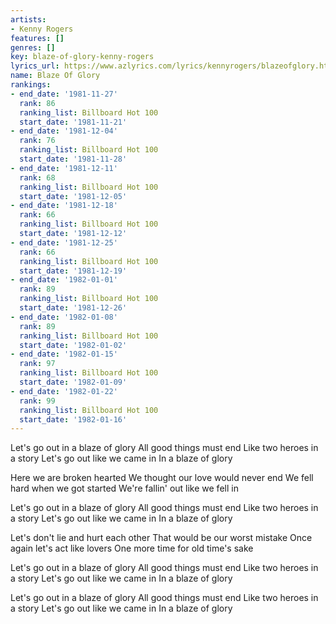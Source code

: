 ```yaml
---
artists:
- Kenny Rogers
features: []
genres: []
key: blaze-of-glory-kenny-rogers
lyrics_url: https://www.azlyrics.com/lyrics/kennyrogers/blazeofglory.html
name: Blaze Of Glory
rankings:
- end_date: '1981-11-27'
  rank: 86
  ranking_list: Billboard Hot 100
  start_date: '1981-11-21'
- end_date: '1981-12-04'
  rank: 76
  ranking_list: Billboard Hot 100
  start_date: '1981-11-28'
- end_date: '1981-12-11'
  rank: 68
  ranking_list: Billboard Hot 100
  start_date: '1981-12-05'
- end_date: '1981-12-18'
  rank: 66
  ranking_list: Billboard Hot 100
  start_date: '1981-12-12'
- end_date: '1981-12-25'
  rank: 66
  ranking_list: Billboard Hot 100
  start_date: '1981-12-19'
- end_date: '1982-01-01'
  rank: 89
  ranking_list: Billboard Hot 100
  start_date: '1981-12-26'
- end_date: '1982-01-08'
  rank: 89
  ranking_list: Billboard Hot 100
  start_date: '1982-01-02'
- end_date: '1982-01-15'
  rank: 97
  ranking_list: Billboard Hot 100
  start_date: '1982-01-09'
- end_date: '1982-01-22'
  rank: 99
  ranking_list: Billboard Hot 100
  start_date: '1982-01-16'
---
```


Let's go out in a blaze of glory
All good things must end
Like two heroes in a story
Let's go out like we came in
In a blaze of glory

Here we are broken hearted
We thought our love would never end
We fell hard when we got started
We're fallin' out like we fell in

Let's go out in a blaze of glory
All good things must end
Like two heroes in a story
Let's go out like we came in
In a blaze of glory

Let's don't lie and hurt each other
That would be our worst mistake
Once again let's act like lovers
One more time for old time's sake

Let's go out in a blaze of glory
All good things must end
Like two heroes in a story
Let's go out like we came in
In a blaze of glory

Let's go out in a blaze of glory
All good things must end
Like two heroes in a story
Let's go out like we came in
In a blaze of glory



